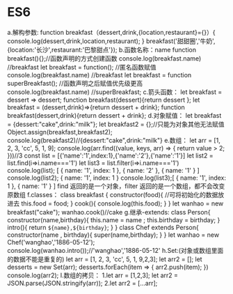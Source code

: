 # ES6
a.解构参数:
  function breakfast（dessert,drink,{location,restaurant}={}）{
    console.log(dessert,drink,location,restaurant);
  }
  breakfast('甜甜圈','牛奶',{location:'长沙',restaurant:'巴黎甜点'});
b.函数名称：name
  function breakfast(){};//函数声明的方式创建函数
  console.log(breakfast.name) //breakfast
  let breakfast = function(); //匿名函数赋值
  console.log(breakfast.name) //breakfast
  let breakfast = function superBreakfast(); //函数声明之后赋值优先级更高 
  console.log(breakfast.name) //superBreakfast;
c.箭头函数：
  let breakfast = dessert => dessert;
  function breakfast(dessert){return dessert };
      let breakfast = (dessert,drink)=>{return dessert + drink};
  function breakfast(dessert,drink){return dessert + drink};
d.对象赋值：
  let breakfast = {dessert:"cake",drink:"milk"};
  let breakfast2 = {};//只能为对象其他无法赋值
  Object.assign(breakfast,breakfast2);
  console.log(breakfast2)//{dessert:"cake",drink:"milk"}
e.数组：
    let arr = [1, 2, 3, 'cc', 5, 1, 9];
    	console.log(arr.find((value, keys, arr) => {
    	    return value > 2;
    	}))//3
    const list = [{'name':'1',index:1},{'name':'2'},{'name':'1'}]
    let list2 = list.find(i=>i.name==='1')
    let list3 = list.filter(i=>i.name==='1')
    console.log(list); [ { name: '1', index: 1 }, { name: '2' }, { name: '1' } ]
    console.log(list2); { name: '1', index: 1 }
    console.log(list3);[ { name: '1', index: 1 }, { name: '1' } ]
    find 返回的是一个对象，filter 返回的是一个数组，都不会改变原数组
f.classes：
    class breakfast {
      constructor(food){ //可将初始化的数据放进去
        this.food = food;
      }
      cook(){
        console.log(this.food);
      }
    }
    let wanhao = new breakfast("cake");
    wanhao.cook()//cake
g.继承-extends:
    class Person{
      constructor(name,birthday){
        this.name = name ;
        this.birthday = birthday;
      }
      intro(){
        return `${name},${birthday}`;
      }
    }
    class Chef extends Person{
      constructor(name , birthday){
        super(name,birthday);
      }
    }
    let wanhao = new Chef('wanghao','1886-05-12');
    console.log(wanhao.intro());//'wanghao','1886-05-12'
h.Set:(对象或数组里面的数据不能是重复的)
    let arr = [1, 2, 3, 'cc', 5, 1, 9,2,3];
    let arr2 = [];
   	let desserts = new Set(arr);
    desserts.forEach(item => {
      arr2.push(item);
    })
    console.log(arr2);
I.数组的拷贝：
    1.let arr = [1,2,3];
      let arr2 = JSON.parse(JSON.stringify(arr));
    2.let arr2 = [...arr];
